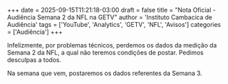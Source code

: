 +++
date = 2025-09-15T11:21:18-03:00
draft = false
title = "Nota Oficial - Audiência Semana 2 da NFL na GETV"
author = 'Instituto Cambacica de Audiência'
tags = ['YouTube', 'Analytics', 'GETV', 'NFL', 'Avisos']
categories = ['Audiência']
+++

Infelizmente, por problemas técnicos, perdemos os dados da medição da Semana 2 da NFL, a qual não teremos condições de postar. Pedimos desculpas a todos.

Na semana que vem, postaremos os dados referentes da Semana 3.